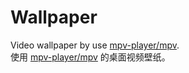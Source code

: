 # Wallpaper
Video wallpaper by use [mpv-player/mpv](https://github.com/mpv-player/mpv).  
使用 [mpv-player/mpv](https://github.com/mpv-player/mpv) 的桌面视频壁纸。  
